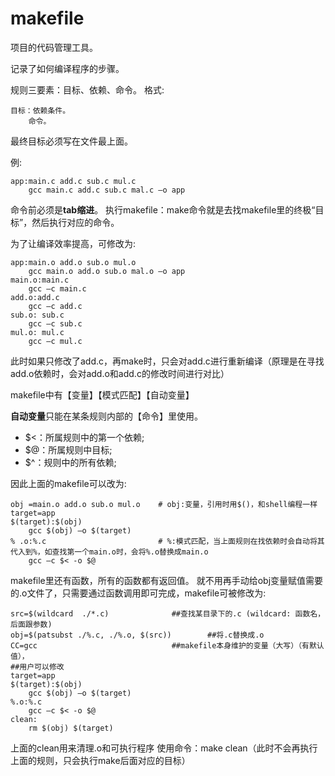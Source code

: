 # makefile

项目的代码管理工具。

记录了如何编译程序的步骤。

规则三要素：目标、依赖、命令。
格式:
```
目标：依赖条件。
    命令。
```

最终目标必须写在文件最上面。

例:
```
app:main.c add.c sub.c mul.c
	gcc main.c add.c sub.c mal.c –o app
```
命令前必须是**tab缩进**。
执行makefile：make命令就是去找makefile里的终极“目标”，然后执行对应的命令。

为了让编译效率提高，可修改为:
```
app:main.o add.o sub.o mul.o
	gcc main.o add.o sub.o mal.o –o app
main.o:main.c
	gcc –c main.c
add.o:add.c
	gcc –c add.c
sub.o: sub.c
	gcc –c sub.c
mul.o: mul.c
	gcc –c mul.c
```
此时如果只修改了add.c，再make时，只会对add.c进行重新编译（原理是在寻找add.o依赖时，会对add.o和add.c的修改时间进行对比）
 

makefile中有【变量】【模式匹配】【自动变量】

**自动变量**只能在某条规则内部的【命令】里使用。
* $<：所属规则中的第一个依赖;
* $@：所属规则中目标;
* $^：规则中的所有依赖;

因此上面的makefile可以改为:
```
obj =main.o add.o sub.o mul.o    # obj:变量，引用时用$()，和shell编程一样
target=app
$(target):$(obj)
	gcc $(obj) –o $(target)
% .o:%.c                         # %:模式匹配，当上面规则在找依赖时会自动将其代入到%，如查找第一个main.o时，会将%.o替换成main.o
	gcc –c $< -o $@
```

makefile里还有函数，所有的函数都有返回值。
就不用再手动给obj变量赋值需要的.o文件了，只需要通过函数调用即可完成，makefile可被修改为:
```
src=$(wildcard  ./*.c)				##查找某目录下的.c (wildcard: 函数名，后面跟参数)
obj=$(patsubst ./%.c, ./%.o, $(src))		##将.c替换成.o
CC=gcc				                ##makefile本身维护的变量（大写）（有默认值），
##用户可以修改
target=app
$(target):$(obj)
	gcc $(obj) –o $(target)
%.o:%.c
	gcc –c $< -o $@
clean:							
	rm $(obj) $(target)
```
上面的clean用来清理.o和可执行程序
使用命令：make clean（此时不会再执行上面的规则，只会执行make后面对应的目标）



